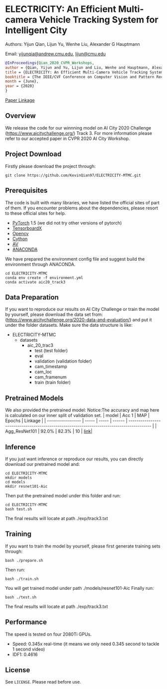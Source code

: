 # ELECTRICITY: An Efficient Multi-camera Vehicle Tracking System for Intelligent City

Authors: Yijun Qian, Lijun Yu, Wenhe Liu, Alexander G Hauptmann

Email: yijunqia@andrew.cmu.edu, lijun@cmu.edu

```bib
@InProceedings{Qian_2020_CVPR_Workshops,
author = {Qian, Yijun and Yu, Lijun and Liu, Wenhe and Hauptmann, Alexander G.},
title = {ELECTRICITY: An Efficient Multi-Camera Vehicle Tracking System for Intelligent City},
booktitle = {The IEEE/CVF Conference on Computer Vision and Pattern Recognition (CVPR) Workshops},
month = {June},
year = {2020}
}
```
[Paper Linkage](http://openaccess.thecvf.com/content_CVPRW_2020/papers/w35/Qian_ELECTRICITY_An_Efficient_Multi-Camera_Vehicle_Tracking_System_for_Intelligent_City_CVPRW_2020_paper.pdf)
## Overview
We release the code for our winnning model on AI City 2020 Challenge (https://www.aicitychallenge.org/) Track 3.
For more information please refer to our accepted paper in CVPR 2020 AI City Workshop.

## Project Download

Firstly please download the project through:
```
git clone https://github.com/KevinQian97/ELECTRICITY-MTMC.git
```

## Prerequisites
The code is built with many libraries, we have listed the official sites of part of them.
If you encounter problems about the dependencies, please resort to these official sites for help.
- [PyTorch](https://pytorch.org/) 1.5 (we did not try other versions of pytorch)
- [TensorboardX](https://github.com/lanpa/tensorboardX)
- [Opencv](https://opencv.org/)
- [Cython](https://cython.org/)
- [AV](https://github.com/PyAV-Org/PyAV)
- [ANACONDA](https://www.anaconda.com/)

We have prepared the environment config file and suggest build the environment through ANACONDA.
```
cd ELECTRICITY-MTMC
conda env create -f environment.yml 
conda activate aic20_track3
```

## Data Preparation
If you want to reproduce our results on AI City Challenge or train the model by yourself, please download the data set from: (https://www.aicitychallenge.org/2020-data-and-evaluation/)
and put it under the folder datasets.
Make sure the data structure is like:
* ELECTRICITY-MTMC
  * datasets
    * aic_20_trac3
      * test (test folder)
      * eval 
      * validation (validation folder)
      * cam_timestamp
      * cam_loc
      * cam_framenum
      * train (train folder) 


## Pretrained Models
We also provided the pretrained model:
Notice:The accuracy and map here is calculated on our inner split of validation set.
| model             | Acc 1 |  MAP  | Epochs | Linkage                                                                                   |
| ----------------- | ----- | ----- | ------ | ----------------------------------------------------------------------------------------- |
| Agg_ResNet101     | 92.0% | 82.3% |   10   | [link](https://drive.google.com/file/d/1Z6E0h2qh3QWnfcj3kmt5UPXUz9EdSN0-/view?usp=sharing)|
## Inference
If you just want inference or reproduce our results, you can directly download our pretrained model and:
```
cd ELECTRICITY-MTMC
mkdir models
cd models
mkdir resnet101-Aic
```
Then put the pretrained model under this folder and run:
```
cd ELECTRICITY-MTMC
bash test.sh
```
The final results will locate at path ./exp/track3.txt

## Training
If you want to train the model by yourself, please first generate training sets through:
```
bash ./prepare.sh
```
Then run:
```
bash ./train.sh
```
You will get trained model under path ./models/resnet101-Aic
Finally run:
```
bash ./test.sh
```
The final results will locate at path ./exp/track3.txt
## Performance

The speed is tested on four 2080Ti GPUs.

* Speed: 0.345x real-time (it means we only need 0.345 second to tackle 1 second video)
* IDF1: 0.4616

## License

See `LICENSE`. Please read before use.
